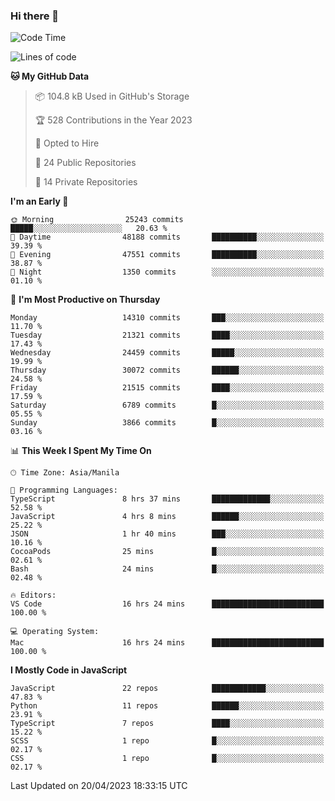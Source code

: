 ### Hi there 👋

<!--START_SECTION:waka-->
![Code Time](http://img.shields.io/badge/Code%20Time-210%20hrs%2029%20mins-blue)

![Lines of code](https://img.shields.io/badge/From%20Hello%20World%20I%27ve%20Written-56.6%20million%20lines%20of%20code-blue)

**🐱 My GitHub Data** 

> 📦 104.8 kB Used in GitHub's Storage 
 > 
> 🏆 528 Contributions in the Year 2023
 > 
> 💼 Opted to Hire
 > 
> 📜 24 Public Repositories 
 > 
> 🔑 14 Private Repositories 
 > 
**I'm an Early 🐤** 

```text
🌞 Morning                25243 commits       █████░░░░░░░░░░░░░░░░░░░░   20.63 % 
🌆 Daytime                48188 commits       ██████████░░░░░░░░░░░░░░░   39.39 % 
🌃 Evening                47551 commits       ██████████░░░░░░░░░░░░░░░   38.87 % 
🌙 Night                  1350 commits        ░░░░░░░░░░░░░░░░░░░░░░░░░   01.10 % 
```
📅 **I'm Most Productive on Thursday** 

```text
Monday                   14310 commits       ███░░░░░░░░░░░░░░░░░░░░░░   11.70 % 
Tuesday                  21321 commits       ████░░░░░░░░░░░░░░░░░░░░░   17.43 % 
Wednesday                24459 commits       █████░░░░░░░░░░░░░░░░░░░░   19.99 % 
Thursday                 30072 commits       ██████░░░░░░░░░░░░░░░░░░░   24.58 % 
Friday                   21515 commits       ████░░░░░░░░░░░░░░░░░░░░░   17.59 % 
Saturday                 6789 commits        █░░░░░░░░░░░░░░░░░░░░░░░░   05.55 % 
Sunday                   3866 commits        █░░░░░░░░░░░░░░░░░░░░░░░░   03.16 % 
```


📊 **This Week I Spent My Time On** 

```text
🕑︎ Time Zone: Asia/Manila

💬 Programming Languages: 
TypeScript               8 hrs 37 mins       █████████████░░░░░░░░░░░░   52.58 % 
JavaScript               4 hrs 8 mins        ██████░░░░░░░░░░░░░░░░░░░   25.22 % 
JSON                     1 hr 40 mins        ███░░░░░░░░░░░░░░░░░░░░░░   10.16 % 
CocoaPods                25 mins             █░░░░░░░░░░░░░░░░░░░░░░░░   02.61 % 
Bash                     24 mins             █░░░░░░░░░░░░░░░░░░░░░░░░   02.48 % 

🔥 Editors: 
VS Code                  16 hrs 24 mins      █████████████████████████   100.00 % 

💻 Operating System: 
Mac                      16 hrs 24 mins      █████████████████████████   100.00 % 
```

**I Mostly Code in JavaScript** 

```text
JavaScript               22 repos            ████████████░░░░░░░░░░░░░   47.83 % 
Python                   11 repos            ██████░░░░░░░░░░░░░░░░░░░   23.91 % 
TypeScript               7 repos             ████░░░░░░░░░░░░░░░░░░░░░   15.22 % 
SCSS                     1 repo              █░░░░░░░░░░░░░░░░░░░░░░░░   02.17 % 
CSS                      1 repo              █░░░░░░░░░░░░░░░░░░░░░░░░   02.17 % 
```




 Last Updated on 20/04/2023 18:33:15 UTC
<!--END_SECTION:waka-->
